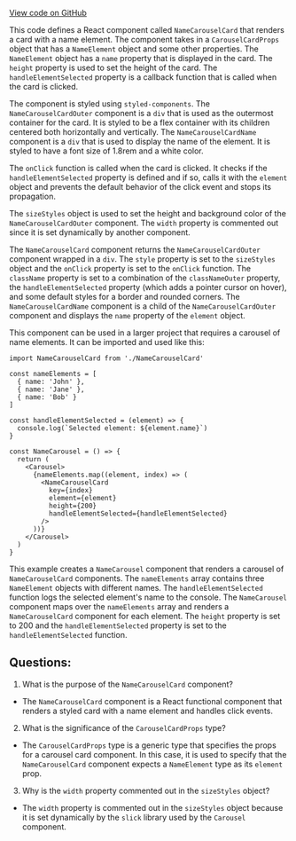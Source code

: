 [View code on GitHub](zoo-labs/zoo/blob/master/core/src/marketplace/Carousel/NameCarouselCard.tsx)

This code defines a React component called `NameCarouselCard` that renders a card with a name element. The component takes in a `CarouselCardProps` object that has a `NameElement` object and some other properties. The `NameElement` object has a `name` property that is displayed in the card. The `height` property is used to set the height of the card. The `handleElementSelected` property is a callback function that is called when the card is clicked. 

The component is styled using `styled-components`. The `NameCarouselCardOuter` component is a `div` that is used as the outermost container for the card. It is styled to be a flex container with its children centered both horizontally and vertically. The `NameCarouselCardName` component is a `div` that is used to display the name of the element. It is styled to have a font size of 1.8rem and a white color.

The `onClick` function is called when the card is clicked. It checks if the `handleElementSelected` property is defined and if so, calls it with the `element` object and prevents the default behavior of the click event and stops its propagation.

The `sizeStyles` object is used to set the height and background color of the `NameCarouselCardOuter` component. The `width` property is commented out since it is set dynamically by another component.

The `NameCarouselCard` component returns the `NameCarouselCardOuter` component wrapped in a `div`. The `style` property is set to the `sizeStyles` object and the `onClick` property is set to the `onClick` function. The `className` property is set to a combination of the `classNameOuter` property, the `handleElementSelected` property (which adds a pointer cursor on hover), and some default styles for a border and rounded corners. The `NameCarouselCardName` component is a child of the `NameCarouselCardOuter` component and displays the `name` property of the `element` object.

This component can be used in a larger project that requires a carousel of name elements. It can be imported and used like this:

```
import NameCarouselCard from './NameCarouselCard'

const nameElements = [
  { name: 'John' },
  { name: 'Jane' },
  { name: 'Bob' }
]

const handleElementSelected = (element) => {
  console.log(`Selected element: ${element.name}`)
}

const NameCarousel = () => {
  return (
    <Carousel>
      {nameElements.map((element, index) => (
        <NameCarouselCard
          key={index}
          element={element}
          height={200}
          handleElementSelected={handleElementSelected}
        />
      ))}
    </Carousel>
  )
}
``` 

This example creates a `NameCarousel` component that renders a carousel of `NameCarouselCard` components. The `nameElements` array contains three `NameElement` objects with different names. The `handleElementSelected` function logs the selected element's name to the console. The `NameCarousel` component maps over the `nameElements` array and renders a `NameCarouselCard` component for each element. The `height` property is set to 200 and the `handleElementSelected` property is set to the `handleElementSelected` function.
## Questions: 
 1. What is the purpose of the `NameCarouselCard` component?
- The `NameCarouselCard` component is a React functional component that renders a styled card with a name element and handles click events.

2. What is the significance of the `CarouselCardProps` type?
- The `CarouselCardProps` type is a generic type that specifies the props for a carousel card component. In this case, it is used to specify that the `NameCarouselCard` component expects a `NameElement` type as its `element` prop.

3. Why is the `width` property commented out in the `sizeStyles` object?
- The `width` property is commented out in the `sizeStyles` object because it is set dynamically by the `slick` library used by the `Carousel` component.
